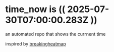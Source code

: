 # time_now is (( 2025-07-30T07:00:00.283Z ))

an automated repo that shows the currnent time

inspired by [breakingheatmap](https://github.com/breakingheatmap/breakingheatmap)
